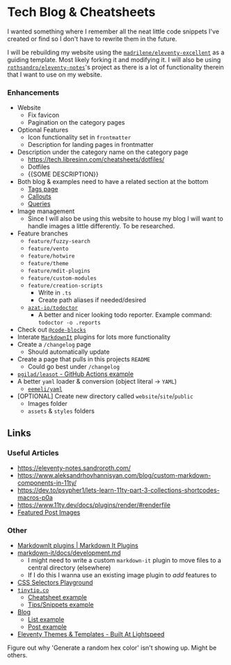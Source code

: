# Tech Blog & Cheatsheets
I wanted something where I remember all the neat little code snippets I've created or find so I don't have to rewrite them in the future.

I will be rebuilding my website using the [`madrilene/eleventy-excellent`](https://github.com/madrilene/eleventy-excellent/) as a guiding template. Most likely forking it and modifying it. I will also be using [`rothsandro/eleventy-notes`](https://github.com/rothsandro/eleventy-notes)'s project as there is a lot of functionality therein that I want to use on my website.

### Enhancements
- Website
  - Fix favicon
  - Pagination on the category pages
- Optional Features
  - Icon functionality set in `frontmatter`
  - Description for landing pages in frontmatter
- Description under the category name on the category page
  - https://tech.libresinn.com/cheatsheets/dotfiles/
  - Dotfiles
  - {{SOME DESCRIPTION}}
- Both blog & examples need to have a related section at the bottom
  - [Tags page](https://eleventy-notes.sandroroth.com/tags/)
  - [Callouts](https://eleventy-notes.sandroroth.com/n/writing/callouts/)
  - [Queries](https://eleventy-notes.sandroroth.com/n/writing/dynamic-content/queries/)
- Image management
  - Since I will also be using this website to house my blog I will want to handle images a little differently. To be researched.
- Feature branches
  - `feature/fuzzy-search`
  - `feature/vento`
  - `feature/hotwire`
  - `feature/theme`
  - `feature/mdit-plugins`
  - `feature/custom-modules`
  - `feature/creation-scripts`
    - Write in `.ts`
    - Create path aliases if needed/desired
  - [`azat-io/todoctor`](https://github.com/azat-io/todoctor)
    - A better and nicer looking todo reporter. Example command: `todoctor -o .reports`
- Check out [`@code-blocks`](https://code-blocks.surge.sh/)
- Interate [`MarkdownIt`](https://mdit-plugins.github.io/) plugins for lots more functionality
- Create a `/changelog` page
  - Should automatically update
- Create a page that pulls in this projects `README`
  - Could go best under `/changelog`
- [`pgilad/leasot` - GitHub Actions example](https://github.com/pgilad/leasot/issues/340)
- A better `yaml` loader & conversion (object literal → `YAML`)
  - [`eemeli/yaml`](https://github.com/eemeli/yaml)
- [OPTIONAL] Create new directory called `website`/`site`/`public`
  - Images folder
  - `assets` & `styles` folders

## Links
### Useful Articles
- https://eleventy-notes.sandroroth.com/
- https://www.aleksandrhovhannisyan.com/blog/custom-markdown-components-in-11ty/
- https://dev.to/psypher1/lets-learn-11ty-part-3-collections-shortcodes-macros-p0a
- https://www.11ty.dev/docs/plugins/render/#renderfile
- [Featured Post Images](https://11ta.netlify.app/2020/09/06/featured-post-images/)

### Other
- [MarkdownIt plugins | Markdown It Plugins](https://mdit-plugins.github.io/)
- [markdown-it/docs/development.md](https://github.com/markdown-it/markdown-it/blob/master/docs/development.md)
  - I might need to write a custom `markdown-it` plugin to move files to a central directory (elsewhere)
  - If I do this I wanna use an existing image plugin to _add_ features to
- [CSS Selectors Playground](https://selectors.sandroroth.com/)
- [`tinytip.co`](https://tinytip.co/)
  - [Cheatsheet example](https://tinytip.co/cheatsheets/nan/)
  - [Tips/Snippets example](https://tinytip.co/tips/regex-backreference/)
- [Blog](https://sandroroth.com/blog/)
  - [List example](https://sandroroth.com/blog/)
  - [Post example](https://sandroroth.com/blog/angular-library/)
- [Eleventy Themes & Templates - Built At Lightspeed](https://www.builtatlightspeed.com/category/eleventy)


Figure out why 'Generate a random hex color' isn't showing up. Might be others.

